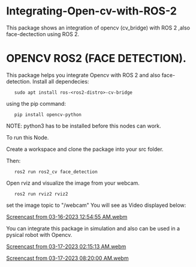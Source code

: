 # Integrating-Open-cv-with-ROS-2
This package shows an integration of opencv (cv_bridge) with ROS 2 ,also face-dectection using ROS 2.
# OPENCV ROS2 (FACE DETECTION).

This package helps you integrate Opencv with ROS 2 and also face-detection.
Install all dependecies:
```
   sudo apt install ros-<ros2-distro>-cv-bridge
```  
using the pip command:
```
   pip install opencv-python
```
NOTE: python3 has to be installed before this nodes can work.

To run this Node.

Create a workspace and clone the package into your src folder.

Then:
```
   ros2 run ros2_cv face_detection 
```

Open rviz and visualize the image from your webcam.
```
   ros2 run rviz2 rviz2 
```  
set the image topic to "/webcam" 
You will see as Video displayed below:

  
[Screencast from 03-16-2023 12:54:55 AM.webm](https://user-images.githubusercontent.com/97457075/225474915-bcefc1c0-0e42-40a6-988c-16b32089fa94.webm)

You can integrate this package in simulation and also can be used in a pysical robot with Opencv.



[Screencast from 03-17-2023 02:15:13 AM.webm](https://user-images.githubusercontent.com/97457075/225787575-08a740c3-6f32-426f-b019-a367211019d9.webm)

[Screencast from 03-17-2023 08:20:00 AM.webm](https://user-images.githubusercontent.com/97457075/225844009-1fcbccce-c65d-4a09-836b-0634536294e8.webm)


